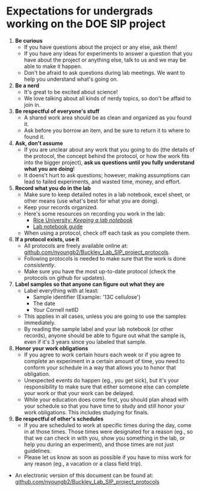 Expectations for undergrads working on the DOE SIP project
==========================================================

1. __Be curious__
	* If you have questions about the project or any else, ask them!
	* If you have any ideas for experiments to answer a question that you have about the
	project or anything else, talk to us and we may be able to make it happen.
	* Don't be afraid to ask questions during lab meetings. We want to help you understand
	what's going on.
1. __Be a nerd__
	* It's great to be excited about science! 
	* We love talking about all kinds of nerdy topics, so don't be affaid to join in.
1. __Be respectful of everyone's stuff__
	* A shared work area should be as clean and organized as you found it.
	* Ask before you borrow an item, and be sure to return it to where to found it.
1. __Ask, don't assume__
	* If you are unclear about any work that you going to do (the details of the protocol, 
	the concept behind the protocol, or how the work fits into the bigger project),
	__ask us questions until you fully understand what you are doing__!  
	* It doens't hurt to ask questions; however, making assumptions can lead to failed
	experiments, and wasted time, money, and effort.
1. __Record what you do in the lab__
	* Make sure to keep detailed notes in a lab notebook, excel sheet, or other
	means (use what's best for what you are doing). 
	* Keep your records organized.
	* Here's some resources on recording you work in the lab:
		* [Rice University: *Keeping a lab notebook*](http://www.ruf.rice.edu/~bioslabs/tools/notebook/notebook.html)
		* [Lab notebook guide](http://misterguch.brinkster.net/sept2000.pdf)
	* When using a protocol, check off each task as you complete them.
1. __If a protocol exists, use it__
	* All protocols are freely available online at: [github.com/nyoungb2/Buckley_Lab_SIP_project_protocols](https://github.com/nyoungb2/Buckley_Lab_SIP_project_protocols).
	* Following protocols is needed to make sure that the work is done *consistently*.
	* Make sure you have the most up-to-date protocol (check the protocols on github for updates).
1. __Label samples so that anyone can figure out what they are__
	* Label everything with at least:
		* Sample identifier (Example: '13C cellulose')
		* The date
		* Your Cornell netID
	* This applies in all cases, unless you are going to use the samples immediately. 	
	* By reading the sample label and your lab notebook (or other records), anyone
	should be able to figure out what the sample is, even if it's 3 years since you labeled
	that sample.
1. __Honor your work obligations__
	* If you agree to work certain hours each week or if you agree to complete an experiment
	in a certain amount of time, you need to conform your schedule in a way that
	allows you to honor that obligation.
	* Unexpected events do happen (eg., you get sick), but it's your responsibility
	to make sure that either someone else can complete your work or that your work
	can be delayed.
	* While your education does come first, you should plan ahead with your schedule
	so that you have time to study and still honor your work obligations. This includes
	studying for finals. 
1. __Be respectful of other's schedules__
	* If you are scheduled to work at specific times during the day, come in at those times.
	Those times were designated for a reason (eg., so that we can check in with you,
	show you something in  the lab, or help you during an experiment), and those times
	are not just guidelines.
	* Please let us know as soon as possible if you have to miss work for any reason
	(eg., a vacation or a class field trip).
	
	
* An electronic version of this document can be found at: 
[github.com/nyoungb2/Buckley_Lab_SIP_project_protocols](https://github.com/nyoungb2/Buckley_Lab_SIP_project_protocols)
	
	
	
	
	